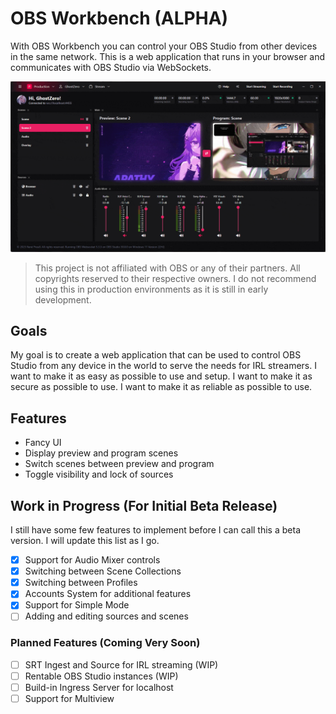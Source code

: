 # OBS Workbench (ALPHA)

With OBS Workbench you can control your OBS Studio from other devices in the same network. This is a web
application that runs in your browser and communicates with OBS Studio via WebSockets.

![Screenshot](docs/screenshots/electron_24GIwtPnu8.gif)

> This project is not affiliated with OBS or any of their partners. All copyrights reserved to their respective owners.
> I do not recommend using this in production environments as it is still in early development.

## Goals

My goal is to create a web application that can be used to control OBS Studio from any device in the world to serve the
needs for IRL streamers. I want to make it as easy as possible to use and setup. I want to make it as secure as possible
to use. I want to make it as reliable as possible to use.

## Features

- Fancy UI
- Display preview and program scenes
- Switch scenes between preview and program
- Toggle visibility and lock of sources

## Work in Progress (For Initial Beta Release)

I still have some few features to implement before I can call this a beta version. I will update this list as I go.

- [x] Support for Audio Mixer controls
- [x] Switching between Scene Collections
- [x] Switching between Profiles
- [x] Accounts System for additional features
- [x] Support for Simple Mode
- [ ] Adding and editing sources and scenes

### Planned Features (Coming Very Soon)

- [ ] SRT Ingest and Source for IRL streaming (WIP)
- [ ] Rentable OBS Studio instances (WIP)
- [ ] Build-in Ingress Server for localhost
- [ ] Support for Multiview
